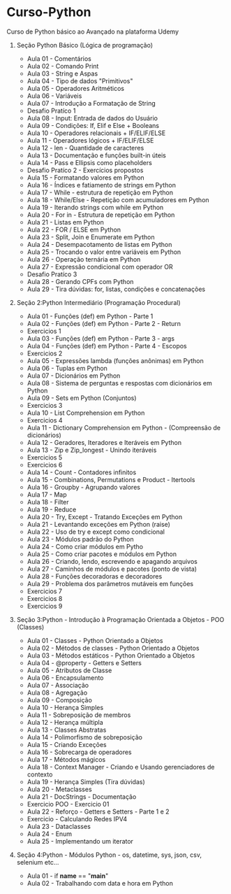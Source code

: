 # Curso-Python
 
 Curso de Python básico ao Avançado na plataforma Udemy
 
 1. Seção Python Básico (Lógica de programação)
    * Aula 01 - Comentários
    * Aula 02 - Comando Print
    * Aula 03 - String e Aspas
    * Aula 04 - Tipo de dados "Primitivos"
    * Aula 05 - Operadores Aritméticos
    * Aula 06 - Variáveis
    * Aula 07 - Introdução a Formatação de String
    * Desafio Pratíco 1
    * Aula 08 - Input: Entrada de dados do Usuário
    * Aula 09 - Condições: If, Elif e Else + Booleans
    * Aula 10 - Operadores relacionais + IF/ELIF/ELSE 
    * Aula 11 - Operadores lógicos + IF/ELIF/ELSE  
    * Aula 12 - len - Quantidade de caracteres 
    * Aula 13 - Documentação e funções built-in úteis
    * Aula 14 - Pass e Ellipsis como placeholders
    * Desafio Pratíco 2 - Exercícios propostos
    * Aula 15 - Formatando valores em Python
    * Aula 16 - Índices e fatiamento de strings em Python
    * Aula 17 - While - estrutura de repetição em Python
    * Aula 18 - While/Else - Repetição com acumuladores em Python
    * Aula 19 - Iterando strings com while em Python
    * Aula 20 - For in - Estrutura de repetição em Python
    * Aula 21 - Listas em Python
    * Aula 22 - FOR / ELSE em Python 
    * Aula 23 - Split, Join e Enumerate em Python
    * Aula 24 - Desempacotamento de listas em Python
    * Aula 25 - Trocando o valor entre variáveis em Python
    * Aula 26 - Operação ternária em Python
    * Aula 27 - Expressão condicional com operador OR
    * Desafio Pratíco 3
    * Aula 28 - Gerando CPFs com Python
    * Aula 29 - Tira dúvidas: for, listas, condições e concatenações

2. Seção 2:Python Intermediário (Programação Procedural)
    * Aula 01 - Funções (def) em Python - Parte 1
    * Aula 02 - Funções (def) em Python - Parte 2 - Return
    * Exercicios 1
    * Aula 03 - Funções (def) em Python - Parte 3 - args
    * Aula 04 - Funções (def) em Python - Parte 4 - Escopos
    * Exercicios 2
    * Aula 05 - Expressões lambda (funções anônimas) em Python
    * Aula 06 - Tuplas em Python 
    * Aula 07 - Dicionários em Python
    * Aula 08 - Sistema de perguntas e respostas com dicionários em Python
    * Aula 09 - Sets em Python (Conjuntos)
    * Exercicios 3
    * Aula 10 - List Comprehension em Python
    * Exercicios 4
    * Aula 11 - Dictionary Comprehension em Python - (Compreensão de dicionários)
    * Aula 12 - Geradores, Iteradores e Iteráveis em Python
    * Aula 13 - Zip e Zip_longest - Unindo iteráveis
    * Exercicios 5
    * Exercicios 6
    * Aula 14 - Count - Contadores infinitos
    * Aula 15 - Combinations, Permutations e Product - Itertools
    * Aula 16 - Groupby - Agrupando valores
    * Aula 17 - Map
    * Aula 18 - Filter
    * Aula 19 - Reduce
    * Aula 20 - Try, Except - Tratando Exceções em Python
    * Aula 21 - Levantando exceções em Python (raise)
    * Aula 22 - Uso de try e except como condicional
    * Aula 23 - Módulos padrão do Python
    * Aula 24 - Como criar módulos em Pytho
    * Aula 25 - Como criar pacotes e módulos em Python
    * Aula 26 - Criando, lendo, escrevendo e apagando arquivos
    * Aula 27 - Caminhos de módulos e pacotes (ponto de vista)
    * Aula 28 - Funções decoradoras e decoradores
    * Aula 29 - Problema dos parâmetros mutáveis em funções
    * Exercicios 7
    * Exercicios 8
    * Exercicios 9

3. Seção 3:Python - Introdução à Programação Orientada a Objetos - POO (Classes)
    * Aula 01 - Classes - Python Orientado a Objetos
    * Aula 02 - Métodos de classes - Python Orientado a Objetos
    * Aula 03 - Métodos estáticos - Python Orientado a Objetos
    * Aula 04 - @property - Getters e Setters
    * Aula 05 - Atributos de Classe
    * Aula 06 - Encapsulamento
    * Aula 07 - Associação
    * Aula 08 - Agregação
    * Aula 09 - Composição
    * Aula 10 - Herança Simples 
    * Aula 11 - Sobreposição de membros
    * Aula 12 - Herança múltipla
    * Aula 13 - Classes Abstratas 
    * Aula 14 - Polimorfismo de sobreposição
    * Aula 15 - Criando Exceções
    * Aula 16 - Sobrecarga de operadores
    * Aula 17 - Métodos mágicos
    * Aula 18 - Context Manager - Criando e Usando gerenciadores de contexto
    * Aula 19 - Herança Simples (Tira dúvidas)
    * Aula 20 - Metaclasses
    * Aula 21 - DocStrings - Documentação
    * Exercicio POO - Exercicio 01
    * Aula 22 - Reforço - Getters e Setters - Parte 1 e 2
    * Exercicio - Calculando Redes IPV4
    * Aula 23 - Dataclasses
    * Aula 24 - Enum
    * Aula 25 - Implementando um iterator
    
4. Seção 4:Python - Módulos Python - os, datetime, sys, json, csv, selenium etc...
    * Aula 01 - if __name__ == "__main__" 
    * Aula 02 - Trabalhando com data e hora em Python